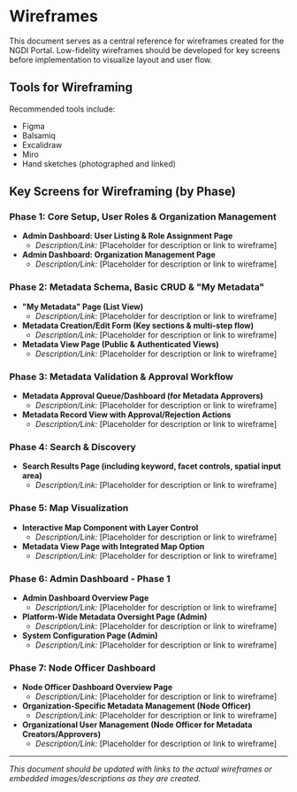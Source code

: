 # Wireframes

This document serves as a central reference for wireframes created for the NGDI Portal. Low-fidelity wireframes should be developed for key screens before implementation to visualize layout and user flow.

## Tools for Wireframing

Recommended tools include:

- Figma
- Balsamiq
- Excalidraw
- Miro
- Hand sketches (photographed and linked)

## Key Screens for Wireframing (by Phase)

### Phase 1: Core Setup, User Roles & Organization Management

- **Admin Dashboard: User Listing & Role Assignment Page**
  - _Description/Link:_ [Placeholder for description or link to wireframe]
- **Admin Dashboard: Organization Management Page**
  - _Description/Link:_ [Placeholder for description or link to wireframe]

### Phase 2: Metadata Schema, Basic CRUD & "My Metadata"

- **"My Metadata" Page (List View)**
  - _Description/Link:_ [Placeholder for description or link to wireframe]
- **Metadata Creation/Edit Form (Key sections & multi-step flow)**
  - _Description/Link:_ [Placeholder for description or link to wireframe]
- **Metadata View Page (Public & Authenticated Views)**
  - _Description/Link:_ [Placeholder for description or link to wireframe]

### Phase 3: Metadata Validation & Approval Workflow

- **Metadata Approval Queue/Dashboard (for Metadata Approvers)**
  - _Description/Link:_ [Placeholder for description or link to wireframe]
- **Metadata Record View with Approval/Rejection Actions**
  - _Description/Link:_ [Placeholder for description or link to wireframe]

### Phase 4: Search & Discovery

- **Search Results Page (including keyword, facet controls, spatial input area)**
  - _Description/Link:_ [Placeholder for description or link to wireframe]

### Phase 5: Map Visualization

- **Interactive Map Component with Layer Control**
  - _Description/Link:_ [Placeholder for description or link to wireframe]
- **Metadata View Page with Integrated Map Option**
  - _Description/Link:_ [Placeholder for description or link to wireframe]

### Phase 6: Admin Dashboard - Phase 1

- **Admin Dashboard Overview Page**
  - _Description/Link:_ [Placeholder for description or link to wireframe]
- **Platform-Wide Metadata Oversight Page (Admin)**
  - _Description/Link:_ [Placeholder for description or link to wireframe]
- **System Configuration Page (Admin)**
  - _Description/Link:_ [Placeholder for description or link to wireframe]

### Phase 7: Node Officer Dashboard

- **Node Officer Dashboard Overview Page**
  - _Description/Link:_ [Placeholder for description or link to wireframe]
- **Organization-Specific Metadata Management (Node Officer)**
  - _Description/Link:_ [Placeholder for description or link to wireframe]
- **Organizational User Management (Node Officer for Metadata Creators/Approvers)**
  - _Description/Link:_ [Placeholder for description or link to wireframe]

---

_This document should be updated with links to the actual wireframes or embedded images/descriptions as they are created._

